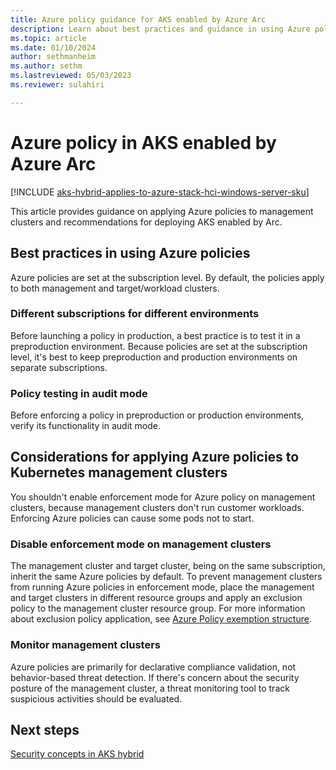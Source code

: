 ```yaml
---
title: Azure policy guidance for AKS enabled by Azure Arc
description: Learn about best practices and guidance in using Azure policy in AKS enabled by Arc.
ms.topic: article
ms.date: 01/10/2024
author: sethmanheim
ms.author: sethm
ms.lastreviewed: 05/03/2023
ms.reviewer: sulahiri

---
```


# Azure policy in AKS enabled by Azure Arc

[!INCLUDE [aks-hybrid-applies-to-azure-stack-hci-windows-server-sku](includes/aks-hci-applies-to-skus/aks-hybrid-applies-to-azure-stack-hci-windows-server-sku.md)]

This article provides guidance on applying Azure policies to management clusters and recommendations for deploying AKS enabled by Arc.

## Best practices in using Azure policies

Azure policies are set at the subscription level. By default, the policies apply to both management and target/workload clusters.

### Different subscriptions for different environments

Before launching a policy in production, a best practice is to test it in a preproduction environment. Because policies are set at the subscription level, it's best to keep preproduction and production environments on separate subscriptions.

### Policy testing in audit mode

Before enforcing a policy in preproduction or production environments, verify its functionality in audit mode.

## Considerations for applying Azure policies to Kubernetes management clusters

You shouldn't enable enforcement mode for Azure policy on management clusters, because management clusters don't run customer workloads. Enforcing Azure policies can cause some pods not to start.

### Disable enforcement mode on management clusters

The management cluster and target cluster, being on the same subscription, inherit the same Azure policies by default. To prevent management clusters from running Azure policies in enforcement mode, place the management and target clusters in different resource groups and apply an exclusion policy to the management cluster resource group. For more information about exclusion policy application, see [Azure Policy exemption structure](/azure/governance/policy/concepts/exemption-structure).

### Monitor management clusters

Azure policies are primarily for declarative compliance validation, not behavior-based threat detection. If there's concern about the security posture of the management cluster, a threat monitoring tool to track suspicious activities should be evaluated.

## Next steps

[Security concepts in AKS hybrid](concepts-security.md)
